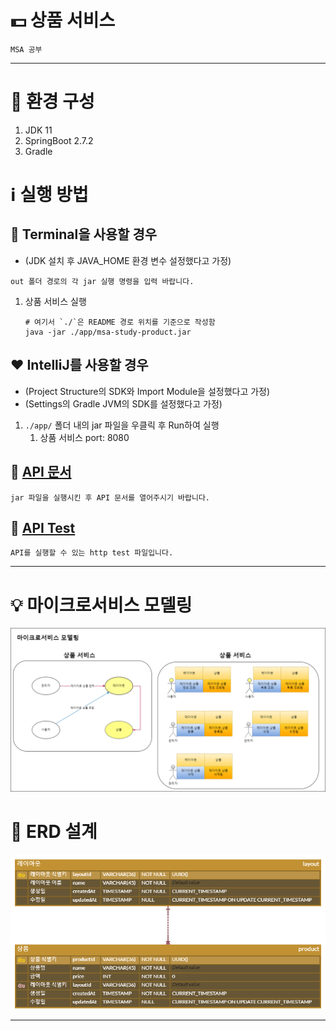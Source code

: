 # 💵 상품 서비스

`MSA 공부`

---

# 🔧 환경 구성

1. JDK 11
2. SpringBoot 2.7.2
3. Gradle

# ℹ️ 실행 방법

## 💜 Terminal을 사용할 경우
- (JDK 설치 후 JAVA_HOME 환경 변수 설정했다고 가정)

`out 폴더 경로의 각 jar 실행 명령을 입력 바랍니다.`

1. 상품 서비스 실행
    ```shell
    # 여기서 `./`은 README 경로 위치를 기준으로 작성함
    java -jar ./app/msa-study-product.jar
    ```

## ❤️ IntelliJ를 사용할 경우
- (Project Structure의 SDK와 Import Module을 설정했다고 가정)
- (Settings의 Gradle JVM의 SDK를 설정했다고 가정)

1. `./app/` 폴더 내의 jar 파일을 우클릭 후 Run하여 실행
   1. 상품 서비스 port: 8080

## 📰 [API 문서](http://localhost:8080/docs/index.html)

`jar 파일을 실행시킨 후 API 문서를 열어주시기 바랍니다.`

## 🔑 [API Test](./http-test/api.http)

`API를 실행할 수 있는 http test 파일입니다.`

---

# 💡 마이크로서비스 모델링

![마이크로서비스 모델링](./public/product-domain-model.png)

# 💠 ERD 설계

![ERD 설계](./public/product-erd.png)

---